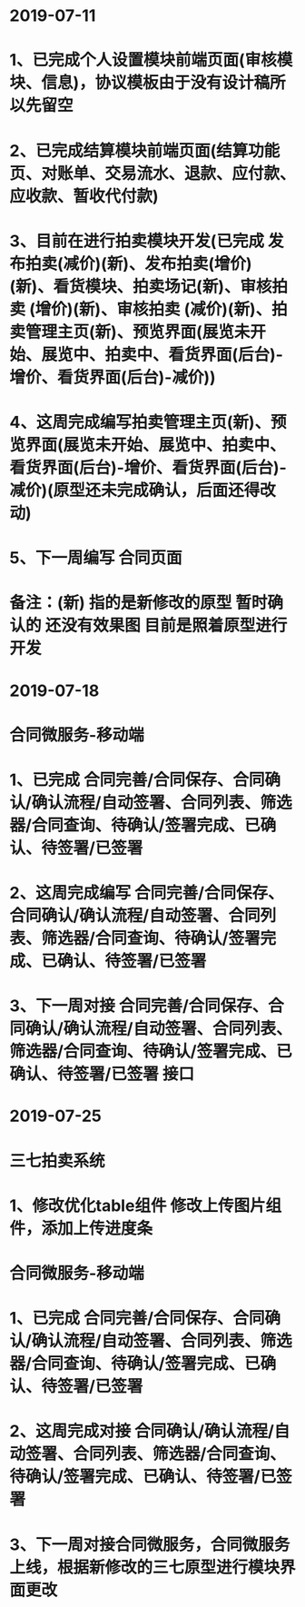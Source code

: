 # 2019-07-11
# 1、已完成个人设置模块前端页面(审核模块、信息)，协议模板由于没有设计稿所以先留空
# 2、已完成结算模块前端页面(结算功能页、对账单、交易流水、退款、应付款、应收款、暂收代付款)
# 3、目前在进行拍卖模块开发(已完成 发布拍卖(减价)(新)、发布拍卖(增价)(新)、看货模块、拍卖场记(新)、审核拍卖 (增价)(新)、审核拍卖 (减价)(新)、拍卖管理主页(新)、预览界面(展览未开始、展览中、拍卖中、看货界面(后台)-增价、看货界面(后台)-减价))
# 4、这周完成编写拍卖管理主页(新)、预览界面(展览未开始、展览中、拍卖中、看货界面(后台)-增价、看货界面(后台)-减价)(原型还未完成确认，后面还得改动)
# 5、下一周编写 合同页面
# 备注：(新) 指的是新修改的原型 暂时确认的 还没有效果图 目前是照着原型进行开发 

# 2019-07-18
# 合同微服务-移动端
# 1、已完成 合同完善/合同保存、合同确认/确认流程/自动签署、合同列表、筛选器/合同查询、待确认/签署完成、已确认、待签署/已签署
# 2、这周完成编写 合同完善/合同保存、合同确认/确认流程/自动签署、合同列表、筛选器/合同查询、待确认/签署完成、已确认、待签署/已签署
# 3、下一周对接 合同完善/合同保存、合同确认/确认流程/自动签署、合同列表、筛选器/合同查询、待确认/签署完成、已确认、待签署/已签署 接口

# 2019-07-25
# 三七拍卖系统
# 1、修改优化table组件 修改上传图片组件，添加上传进度条
# 合同微服务-移动端
# 1、已完成 合同完善/合同保存、合同确认/确认流程/自动签署、合同列表、筛选器/合同查询、待确认/签署完成、已确认、待签署/已签署
# 2、这周完成对接 合同确认/确认流程/自动签署、合同列表、筛选器/合同查询、待确认/签署完成、已确认、待签署/已签署
# 3、下一周对接合同微服务，合同微服务上线，根据新修改的三七原型进行模块界面更改